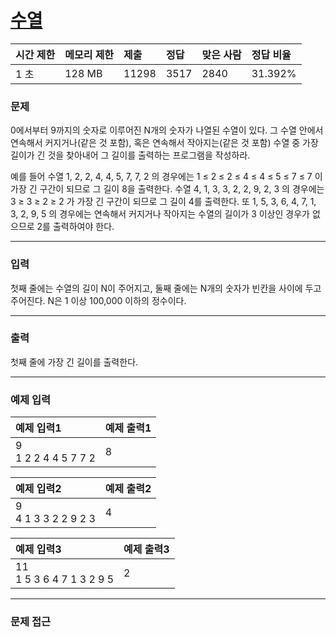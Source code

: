 # [수열](https://www.acmicpc.net/problem/2491)

<div align = center>

| 시간 제한 | 메모리 제한 | 제출  | 정답 | 맞은 사람 | 정답 비율 |
| :-------- | :---------- | :---- | :--- | :-------- | :-------- |
| 1 초      | 128 MB      | 11298 | 3517 | 2840      | 31.392%   |

</div>

### 문제

0에서부터 9까지의 숫자로 이루어진 N개의 숫자가 나열된 수열이 있다. 그 수열 안에서 연속해서 커지거나(같은 것 포함), 혹은 연속해서 작아지는(같은 것 포함) 수열 중 가장 길이가 긴 것을 찾아내어 그 길이를 출력하는 프로그램을 작성하라. 

예를 들어 수열 1, 2, 2, 4, 4, 5, 7, 7, 2 의 경우에는 1 ≤ 2 ≤ 2 ≤ 4 ≤ 4 ≤ 5 ≤ 7 ≤ 7 이 가장 긴 구간이 되므로 그 길이 8을 출력한다. 수열 4, 1, 3, 3, 2, 2, 9, 2, 3 의 경우에는 3 ≥ 3 ≥ 2 ≥ 2 가 가장 긴 구간이 되므로 그 길이 4를 출력한다. 또 1, 5, 3, 6, 4, 7, 1, 3, 2, 9, 5 의 경우에는 연속해서 커지거나 작아지는 수열의 길이가 3 이상인 경우가 없으므로 2를 출력하여야 한다.

---

### 입력

첫째 줄에는 수열의 길이 N이 주어지고, 둘째 줄에는 N개의 숫자가 빈칸을 사이에 두고 주어진다. N은 1 이상 100,000 이하의 정수이다.

---

### 출력

첫째 줄에 가장 긴 길이를 출력한다.

---

### 예제 입력

| 예제 입력1              | 예제 출력1 |
| :---------------------- | :--------- |
| 9<br/>1 2 2 4 4 5 7 7 2 | 8          |

| 예제 입력2              | 예제 출력2 |
| :---------------------- | :--------- |
| 9<br/>4 1 3 3 2 2 9 2 3 | 4          |

| 예제 입력3                   | 예제 출력3 |
| :--------------------------- | :--------- |
| 11<br/>1 5 3 6 4 7 1 3 2 9 5 | 2          |

---

### 문제 접근


